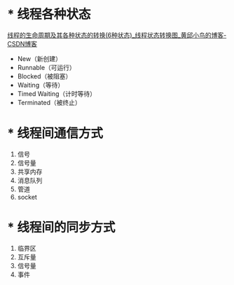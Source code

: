 # * 线程各种状态

[线程的生命周期及其各种状态的转换(6种状态)_线程状态转换图_黄邱小鸟的博客-CSDN博客](https://blog.csdn.net/tao441033618/article/details/111975200)

- New（新创建）
- Runnable（可运行）
- Blocked（被阻塞）
- Waiting（等待）
- Timed Waiting（计时等待）
- Terminated（被终止）

# * 线程间通信方式

1. 信号
2. 信号量
3. 共享内存
4. 消息队列
5. 管道
6. socket

# * 线程间的同步方式

1. 临界区
2. 互斥量
3. 信号量
4. 事件